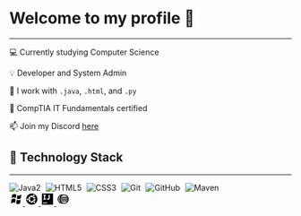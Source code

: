 <h1>Welcome to my profile 🚀</h1>
<hr>
<p>💻 Currently studying Computer Science</p>
<p>💡 Developer and System Admin</p>
<p>🔧 I work with <code>.java</code>, <code>.html</code>, and <code>.py</code></p>
<p>📓 CompTIA IT Fundamentals certified</p>
<p>📫 Join my Discord <a href="https://discord.gg/9SNENvp">here</a></p>

<h2>🔧 Technology Stack</h2>
<hr>
<div style="float: left;">
  <img src="https://camo.githubusercontent.com/26494160f0c6dfac5f59378c594f1677d7e04258/68747470733a2f2f696d672e736869656c64732e696f2f62616467652f2d4a6176612d3043313332343f7374796c653d666c61742d737175617265266c6f676f3d6a617661266c6f676f436f6c6f723d666666666666" alt="Java2" data-canonical-src="https://img.shields.io/badge/-Java-0C1324?style=flat-square&amp;logo=java&amp;logoColor=ffffff" style="max-width:100%; padding-right: 5px;">
  <img src="https://camo.githubusercontent.com/b18e4848af8f415bc91a0adbbfaebd90a2f52f80/68747470733a2f2f696d672e736869656c64732e696f2f62616467652f2d48544d4c352d3043313332343f7374796c653d666c61742d737175617265266c6f676f3d68746d6c35266c6f676f436f6c6f723d666666666666" alt="HTML5" data-canonical-src="https://img.shields.io/badge/-HTML5-0C1324?style=flat-square&amp;logo=html5&amp;logoColor=ffffff" style="max-width:100%; padding-right: 5px;">
  <img src="https://camo.githubusercontent.com/bdd152ff4b9801545916e9885b9e8aae08514cdf/68747470733a2f2f696d672e736869656c64732e696f2f62616467652f2d435353332d3043313332343f7374796c653d666c61742d737175617265266c6f676f3d63737333266c6f676f436f6c6f723d666666666666" alt="CSS3" data-canonical-src="https://img.shields.io/badge/-CSS3-0C1324?style=flat-square&amp;logo=css3&amp;logoColor=ffffff" style="max-width:100%; padding-right: 5px;">
  <img src="https://camo.githubusercontent.com/58e31fb57155624fcd30cdf0ce24689576d121b7/68747470733a2f2f696d672e736869656c64732e696f2f62616467652f2d4769742d3043313332343f7374796c653d666c61742d737175617265266c6f676f3d676974266c6f676f436f6c6f723d666666666666" alt="Git" data-canonical-src="https://img.shields.io/badge/-Git-0C1324?style=flat-square&amp;logo=git&amp;logoColor=ffffff" style="max-width:100%; padding-right: 5px;">
  <img src="https://camo.githubusercontent.com/dc0bca10c886860754cb45583b03654cf11eaf2c/68747470733a2f2f696d672e736869656c64732e696f2f62616467652f2d4769744875622d3043313332343f7374796c653d666c61742d737175617265266c6f676f3d676974687562266c6f676f436f6c6f723d666666666666" alt="GitHub" data-canonical-src="https://img.shields.io/badge/-GitHub-0C1324?style=flat-square&amp;logo=github&amp;logoColor=ffffff" style="max-width:100%; padding-right: 5px;">
  <img src="https://camo.githubusercontent.com/6accf90e63948d37aa2983545aa7346cde2d3088/68747470733a2f2f696d672e736869656c64732e696f2f62616467652f2d4d6176656e2d3043313332343f7374796c653d666c61742d737175617265266c6f676f3d6170616368652d6d6176656e266c6f676f436f6c6f723d666666666666" alt="Maven" data-canonical-src="https://img.shields.io/badge/-Maven-0C1324?style=flat-square&amp;logo=apache-maven&amp;logoColor=ffffff" style="max-width:100%; padding-right: 5px;">
</div>
<br>
<div style="float: left;" >

<a href="https://www.microsoft.com" rel="nofollow">
  <img src="img/windows2.png" style="max-width:75%;">
</a>

<a href="https://www.ubuntu.com/" rel="nofollow">
  <img src="img/ubuntu2.png">
</a>

<a href="https://www.jetbrains.com/idea/" rel="nofollow">
  <img src="img/intel.png">
</a>

<a href="https://www.eclipse.org/ide/" rel="nofollow">
  <img src="img/eclipse2.png" style="height: 24px;">
</a>
</div>
<!--
**jag-dev/jag-dev** is a ✨ _special_ ✨ repository because its `README.md` (this file) appears on your GitHub profile.

Here are some ideas to get you started:

- 🔭 I’m currently working on ...
- 🌱 I’m currently learning ...
- 👯 I’m looking to collaborate on ...
- 🤔 I’m looking for help with ...
- 💬 Ask me about ...
- 📫 How to reach me: ...
- 😄 Pronouns: ...
- ⚡ Fun fact: ...
-->
